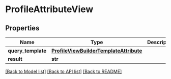 # ProfileAttributeView

## Properties
Name | Type | Description | Notes
------------ | ------------- | ------------- | -------------
**query_template** | [**ProfileViewBuilderTemplateAttribute**](ProfileViewBuilderTemplateAttribute.md) |  | [optional] 
**result** | **str** |  | [optional] 

[[Back to Model list]](../README.md#documentation-for-models) [[Back to API list]](../README.md#documentation-for-api-endpoints) [[Back to README]](../README.md)

